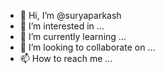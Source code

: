 - 👋 Hi, I’m @suryaparkash
- 👀 I’m interested in ...
- 🌱 I’m currently learning ...
- 💞️ I’m looking to collaborate on ...
- 📫 How to reach me ...

<!---
suryaparkash/suryaparkash is a ✨ special ✨ repository because its `README.md` (this file) appears on your GitHub profile.
You can click the Preview link to take a look at your changes.
--->
